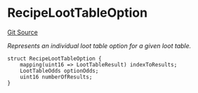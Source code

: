 # RecipeLootTableOption
[Git Source](https://github.com/TreasureProject/spellcaster-facets/blob/35a5f7a33e5c726475104b88b7e2a468bb5aa2b7/src/advanced-crafting/AdvancedCraftingStorage.sol)

*Represents an individual loot table option for a given loot table.*


```solidity
struct RecipeLootTableOption {
    mapping(uint16 => LootTableResult) indexToResults;
    LootTableOdds optionOdds;
    uint16 numberOfResults;
}
```

